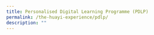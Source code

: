 ```yaml
---
title: Personalised Digital Learning Programme (PDLP)
permalink: /the-huayi-experience/pdlp/
description: ""
---
```

